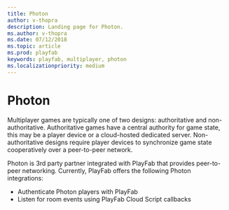 ```yaml
---
title: Photon
author: v-thopra
description: Landing page for Photon.
ms.author: v-thopra
ms.date: 07/12/2018
ms.topic: article
ms.prod: playfab
keywords: playfab, multiplayer, photon
ms.localizationpriority: medium
---
```


# Photon
Multiplayer games are typically one of two designs: authoritative and non-authoritative. Authoritative games have a central authority for game state, this may be a player device or a cloud-hosted dedicated server. Non-authoritative designs require player devices to synchronize game state cooperatively over a peer-to-peer network.

Photon is 3rd party partner integrated with PlayFab that provides peer-to-peer networking.  Currently, PlayFab offers the following Photon integrations:

- Authenticate Photon players with PlayFab
- Listen for room events using PlayFab Cloud Script callbacks
